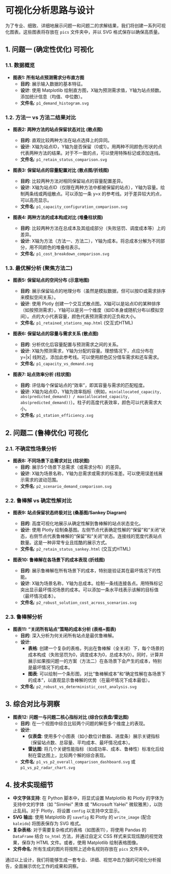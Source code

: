 # 可视化分析思路与设计

为了专业、细致、详细地展示问题一和问题二的求解结果，我们将创建一系列可视化图表。这些图表将存放在 `pics` 文件夹中，并以 SVG 格式保存以确保高质量。

## 1. 问题一 (确定性优化) 可视化

### 1.1. 数据概览
- **图表1: 所有站点预测需求分布直方图**
  - **目的**: 展示输入数据的基本特征。
  - **设计**: 使用 Matplotlib 绘制直方图，X轴为预测需求值，Y轴为站点频数。添加统计信息（均值、中位数）。
  - **文件名**: `p1_demand_histogram.svg`

### 1.2. 方法一 vs 方法二结果对比
- **图表2: 两种方法的站点保留状态对比 (散点图)**
  - **目的**: 直观比较两种方法在站点选择上的异同。
  - **设计**: X轴为站点ID，Y轴为是否保留（0或1）。用两种不同颜色/形状的点代表两种方法的结果。对于不一致的点，可以使用特殊标记或添加连线。
  - **文件名**: `p1_retain_status_comparison.svg`

- **图表3: 保留站点的容量配置对比 (散点图/折线图)**
  - **目的**: 比较两种方法对相同保留站点的容量配置差异。
  - **设计**: X轴为站点ID（仅限在两种方法中都被保留的站点），Y轴为容量。绘制两条线或两组散点。可以添加一条 y=x 的参考线。对于差异较大的点，可以高亮显示。
  - **文件名**: `p1_capacity_configuration_comparison.svg`

- **图表4: 两种方法的成本构成对比 (堆叠柱状图)**
  - **目的**: 比较两种方法在总成本及其组成部分（失败惩罚、调度成本等）上的差异。
  - **设计**: X轴为方法（方法一、方法二），Y轴为成本。将总成本分解为不同部分，用不同颜色的堆叠柱表示。
  - **文件名**: `p1_cost_breakdown_comparison.svg`

### 1.3. 最优解分析 (聚焦方法二)
- **图表5: 保留站点的空间分布 (示意地图)**
  - **目的**: 展示保留站点的地理分布（虽然是模拟数据，但可以按ID或需求排序来模拟空间关系）。
  - **设计**: 使用 Plotly 创建一个交互式散点图。X轴可以是站点ID的某种排序（如按预测需求），Y轴可以是另一个维度（如ID本身或随机分布以模拟空间）。点的大小代表容量，颜色代表预测需求的正负和大小。
  - **文件名**: `p1_retained_stations_map.html` (交互式HTML)

- **图表6: 保留站点的容量与需求关系 (散点图)**
  - **目的**: 分析优化后容量配置与预测需求之间的关系。
  - **设计**: X轴为预测需求，Y轴为分配的容量。理想情况下，点应分布在 y=|x| 线附近。添加此参考线。可以使用颜色区分借车需求和还车需求。
  - **文件名**: `p1_capacity_vs_demand.svg`

- **图表7: 站点效率分析 (柱状图)**
  - **目的**: 评估每个保留站点的“效率”，即其容量与需求的匹配程度。
  - **设计**: X轴为站点ID，Y轴为效率指标（例如，`min(allocated_capacity, abs(predicted_demand)) / max(allocated_capacity, abs(predicted_demand))`）。柱子的高度代表效率，颜色可以代表需求大小。
  - **文件名**: `p1_station_efficiency.svg`

## 2. 问题二 (鲁棒优化) 可视化

### 2.1. 不确定性场景分析
- **图表8: 不同场景下总需求对比 (柱状图)**
  - **目的**: 展示5个场景下总需求（或需求分布）的差异。
  - **设计**: X轴为场景名称，Y轴为总需求或需求的标准差。可以使用误差线展示需求的波动范围。
  - **文件名**: `p2_scenario_demand_comparison.svg`

### 2.2. 鲁棒解 vs 确定性解对比
- **图表9: 站点保留状态终极对比 (桑基图/Sankey Diagram)**
  - **目的**: 高度可视化地展示从确定性解到鲁棒解的站点状态变化。
  - **设计**: 使用 Plotly 绘制桑基图。左侧节点代表确定性解的“保留”和“关闭”状态，右侧节点代表鲁棒解的“保留”和“关闭”状态。连接线的宽度代表站点数量。这是一种非常专业且炫酷的展示方式。
  - **文件名**: `p2_retain_status_sankey.html` (交互式HTML)

- **图表10: 鲁棒解在各场景下的成本表现 (折线图)**
  - **目的**: 展示鲁棒解在所有场景下的成本，特别是验证其在最坏情况下的性能。
  - **设计**: X轴为场景名称，Y轴为总成本。绘制一条线连接各点。用特殊标记突出显示最坏情况场景的成本。可以添加一条水平线表示该解的目标值（最坏情况成本）。
  - **文件名**: `p2_robust_solution_cost_across_scenarios.svg`

### 2.3. 鲁棒解分析
- **图表11: “关闭所有站点”策略的成本分析 (表格+图表)**
  - **目的**: 深入分析为何关闭所有站点是最优鲁棒解。
  - **设计**: 
    - **表格**: 创建一个复杂的表格，列出在鲁棒解（全关闭）下，每个场景的成本构成（失败惩罚为0，调度成本为0，总成本为0）。同时，计算并展示如果按问题一的方案（方法二）在各场景下会产生的成本，特别是最坏情况下的成本。
    - **图表**: 可以绘制一个条形图，对比“鲁棒解成本”和“确定性解在各场景下的成本”，以直观显示鲁棒解的优势（在最坏情况下成本最低）。
  - **文件名**: `p2_robust_vs_deterministic_cost_analysis.svg`

## 3. 综合对比与洞察
- **图表12: 问题一与问题二核心指标对比 (综合仪表盘/雷达图)**
  - **目的**: 在一个视图中综合比较两个问题的解在多个维度上的表现。
  - **设计**: 
    - **仪表盘**: 使用多个小图表（如小数位计数器、进度条）展示关键指标（保留站点数、总容量、平均成本、最坏情况成本）。
    - **雷达图**: 将几个关键性能指标（如成功率、成本、鲁棒性）标准化后绘制在雷达图上，比较两个解的综合表现。
  - **文件名**: `p1_vs_p2_overall_comparison_dashboard.svg` 或 `p1_vs_p2_radar_chart.svg`

## 4. 技术实现细节

- **中文字体支持**: 在 Python 脚本中，将显式设置 Matplotlib 和 Plotly 的字体为支持中文的字体（如 "SimHei" 黑体 或 "Microsoft YaHei" 微软雅黑），以防止乱码。对于 Plotly，将设置 `config` 以支持中文显示。
- **SVG 输出**: 使用 Matplotlib 的 `savefig` 和 Plotly 的 `write_image` (配合 `kaleido`) 将图表保存为 SVG 格式。
- **复杂表格**: 对于需要复杂格式的表格（如图表11），将使用 Pandas 的 `DataFrame` 结合 `to_html` 方法，并通过自定义 CSS 样式来实现炫酷的视觉效果，保存为 HTML 文件。或者，使用 Matplotlib 绘制表格图像。
- **文件命名**: 所有生成的图片将按照上述命名规则存放在 `pics` 文件夹中。

通过以上设计，我们将能够生成一套专业、详细、视觉冲击力强的可视化分析报告，全面展示优化工作的成果和洞察。